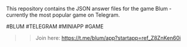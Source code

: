 This repository contains the JSON answer files for the game Blum - currently the most popular game on Telegram.

#BLUM #TELEGRAM #MINIAPP #GAME

>> Join here: https://t.me/blum/app?startapp=ref_Z8ZnKen60i
